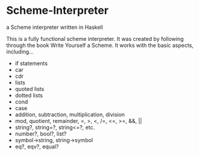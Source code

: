 # Scheme-Interpreter
a Scheme interpreter written in Haskell

This is a fully functional scheme interpreter. 
It was created by following through the book Write Yourself a Scheme.
It works with the basic aspects, including...

- if statements
- car
- cdr
- lists
- quoted lists
- dotted lists
- cond
- case
- addition, subtraction, multiplication, division
- mod, quotient, remainder, =, >, <, /=, <=, >=, &&, ||
- string?, string=?, string<=?, etc.
- number?, bool?, list?
- symbol->string, string->symbol
- eq?, eqv?, equal?
